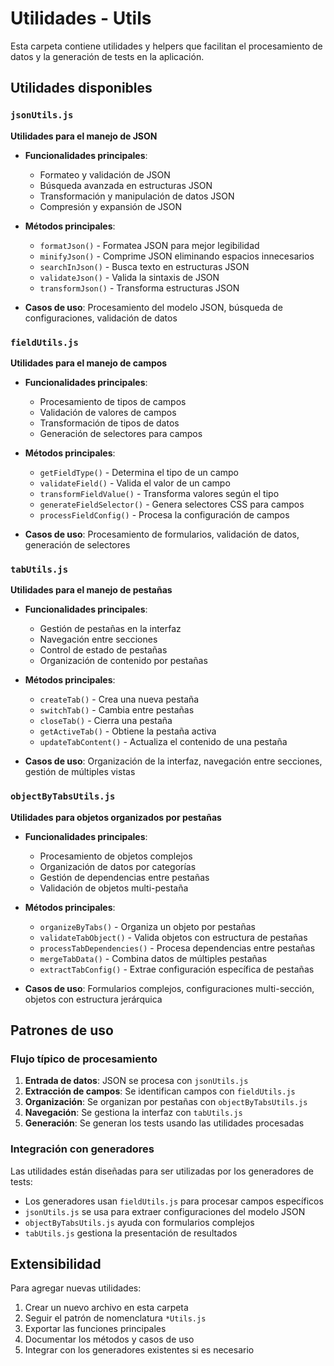 # Utilidades - Utils

Esta carpeta contiene utilidades y helpers que facilitan el procesamiento de datos y la generación de tests en la aplicación.

## Utilidades disponibles

### `jsonUtils.js`
**Utilidades para el manejo de JSON**

- **Funcionalidades principales**:
  - Formateo y validación de JSON
  - Búsqueda avanzada en estructuras JSON
  - Transformación y manipulación de datos JSON
  - Compresión y expansión de JSON

- **Métodos principales**:
  - `formatJson()` - Formatea JSON para mejor legibilidad
  - `minifyJson()` - Comprime JSON eliminando espacios innecesarios
  - `searchInJson()` - Busca texto en estructuras JSON
  - `validateJson()` - Valida la sintaxis de JSON
  - `transformJson()` - Transforma estructuras JSON

- **Casos de uso**: Procesamiento del modelo JSON, búsqueda de configuraciones, validación de datos

### `fieldUtils.js`
**Utilidades para el manejo de campos**

- **Funcionalidades principales**:
  - Procesamiento de tipos de campos
  - Validación de valores de campos
  - Transformación de tipos de datos
  - Generación de selectores para campos

- **Métodos principales**:
  - `getFieldType()` - Determina el tipo de un campo
  - `validateField()` - Valida el valor de un campo
  - `transformFieldValue()` - Transforma valores según el tipo
  - `generateFieldSelector()` - Genera selectores CSS para campos
  - `processFieldConfig()` - Procesa la configuración de campos

- **Casos de uso**: Procesamiento de formularios, validación de datos, generación de selectores

### `tabUtils.js`
**Utilidades para el manejo de pestañas**

- **Funcionalidades principales**:
  - Gestión de pestañas en la interfaz
  - Navegación entre secciones
  - Control de estado de pestañas
  - Organización de contenido por pestañas

- **Métodos principales**:
  - `createTab()` - Crea una nueva pestaña
  - `switchTab()` - Cambia entre pestañas
  - `closeTab()` - Cierra una pestaña
  - `getActiveTab()` - Obtiene la pestaña activa
  - `updateTabContent()` - Actualiza el contenido de una pestaña

- **Casos de uso**: Organización de la interfaz, navegación entre secciones, gestión de múltiples vistas

### `objectByTabsUtils.js`
**Utilidades para objetos organizados por pestañas**

- **Funcionalidades principales**:
  - Procesamiento de objetos complejos
  - Organización de datos por categorías
  - Gestión de dependencias entre pestañas
  - Validación de objetos multi-pestaña

- **Métodos principales**:
  - `organizeByTabs()` - Organiza un objeto por pestañas
  - `validateTabObject()` - Valida objetos con estructura de pestañas
  - `processTabDependencies()` - Procesa dependencias entre pestañas
  - `mergeTabData()` - Combina datos de múltiples pestañas
  - `extractTabConfig()` - Extrae configuración específica de pestañas

- **Casos de uso**: Formularios complejos, configuraciones multi-sección, objetos con estructura jerárquica

## Patrones de uso

### Flujo típico de procesamiento

1. **Entrada de datos**: JSON se procesa con `jsonUtils.js`
2. **Extracción de campos**: Se identifican campos con `fieldUtils.js`
3. **Organización**: Se organizan por pestañas con `objectByTabsUtils.js`
4. **Navegación**: Se gestiona la interfaz con `tabUtils.js`
5. **Generación**: Se generan los tests usando las utilidades procesadas

### Integración con generadores

Las utilidades están diseñadas para ser utilizadas por los generadores de tests:

- Los generadores usan `fieldUtils.js` para procesar campos específicos
- `jsonUtils.js` se usa para extraer configuraciones del modelo JSON
- `objectByTabsUtils.js` ayuda con formularios complejos
- `tabUtils.js` gestiona la presentación de resultados

## Extensibilidad

Para agregar nuevas utilidades:

1. Crear un nuevo archivo en esta carpeta
2. Seguir el patrón de nomenclatura `*Utils.js`
3. Exportar las funciones principales
4. Documentar los métodos y casos de uso
5. Integrar con los generadores existentes si es necesario 